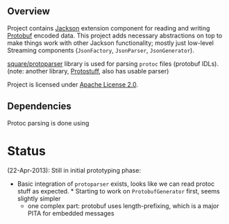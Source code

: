 ## Overview

Project contains [Jackson](http://http://wiki.fasterxml.com/JacksonHome) extension component
for reading and writing [Protobuf](http://code.google.com/p/protobuf/) encoded data.
This project adds necessary abstractions on top to make things work with other Jackson functionality;
mostly just low-level Streaming components (`JsonFactory`, `JsonParser`, `JsonGenerator`).

[square/protoparser](https://github.com/square/protoparser) library is used 
 for parsing `protoc` files (protobuf IDLs).
(note: another library, [Protostuff](http://code.google.com/p/protostuff/), also has usable parser)

Project is licensed under [Apache License 2.0](http://www.apache.org/licenses/LICENSE-2.0.txt).

## Dependencies

Protoc parsing is done using 

# Status

(22-Apr-2013): Still in initial prototyping phase:

 * Basic integration of `protoparser` exists, looks like we can read protoc stuff as expected. * Starting to work on `ProtobufGenerator` first, seems slightly simpler
    * one complex part: protobuf uses length-prefixing, which is a major PITA for embedded messages



